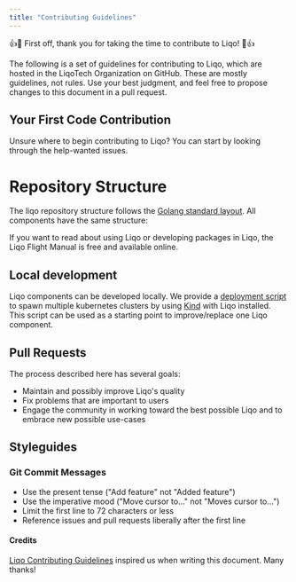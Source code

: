 ```yaml
---
title: "Contributing Guidelines"
---
```


:+1::tada: First off, thank you for taking the time to contribute to Liqo! :tada::+1:

The following is a set of guidelines for contributing to Liqo, which are hosted in the LiqoTech Organization on GitHub. 
These are mostly guidelines, not rules. Use your best judgment, and feel free to propose changes to this document
in a pull request.

## Your First Code Contribution

Unsure where to begin contributing to Liqo? You can start by looking through the help-wanted issues.

# Repository Structure

The liqo repository structure follows the [Golang standard layout](https://github.com/golang-standards/project-layout). 
All components have the same structure:

If you want to read about using Liqo or developing packages in Liqo, the Liqo Flight Manual is free and available online. 

## Local development

Liqo components can be developed locally. We provide a [deployment script](/scripts/kind/kind.sh) to spawn multiple 
kubernetes clusters by using [Kind](https://kind.sigs.k8s.io/) with Liqo installed. This script can be used as a starting
point to improve/replace one Liqo component.

## Pull Requests

The process described here has several goals:

* Maintain and possibly improve Liqo's quality
* Fix problems that are important to users
* Engage the community in working toward the best possible Liqo and to embrace new possible use-cases

## Styleguides

### Git Commit Messages

* Use the present tense ("Add feature" not "Added feature")
* Use the imperative mood ("Move cursor to..." not "Moves cursor to...")
* Limit the first line to 72 characters or less
* Reference issues and pull requests liberally after the first line

#### Credits

[Liqo Contributing Guidelines](https://github.com/atom/atom/blob/master/CONTRIBUTING.md) inspired us when writing this 
document. Many thanks!
